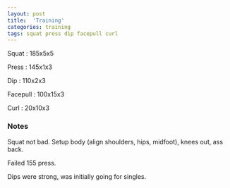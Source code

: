 ```yaml
---
layout: post
title:  'Training'
categories: training
tags: squat press dip facepull curl
---
```


Squat       :   185x5x5

Press       :   145x1x3

Dip         :   110x2x3

Facepull    :   100x15x3

Curl        :   20x10x3

### Notes

Squat not bad. Setup body (align shoulders, hips, midfoot), knees out, ass back.

Failed 155 press.

Dips were strong, was initially going for singles.
